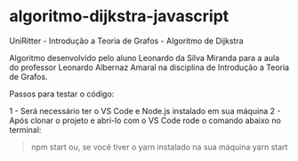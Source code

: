 # algoritmo-dijkstra-javascript
UniRitter - Introdução a Teoria de Grafos - Algoritmo de Dijkstra

Algoritmo desenvolvido pelo aluno Leonardo da Silva Miranda para a aula do professor Leonardo Albernaz Amaral na disciplina de Introdução a Teoria de Grafos.

Passos para testar o código:

1 - Será necessário ter o VS Code e Node.js instalado em sua máquina
2 - Após clonar o projeto e abrí-lo com o VS Code rode o comando abaixo no terminal:
  > npm start
  ou, se você tiver o yarn instalado na sua máquina
  > yarn start